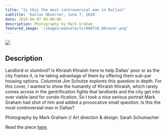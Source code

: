 ```yaml
---
title: 'Is this the most controversial man in Dallas?'
subtitle: 'Dallas Observer, June 7, 2018'
date: 2018-06-07 00:00:00
description: Photography by Mark Graham
featured_image: '/images/webselects/060718_DOcover.png'
---
```


![](/images/webselects/060718_DOcover.png)

## Description

Landlord or slumlord? Is Khraish Khraish here to help Dallas' poor or as the city frames it, is he taking advantage of them by offering them sub-par housing options. Columnist Jim Schutze explores this question in depth. For this cover, I wanted to show the humanity of Khraish Khraish, which rarely comes across in the gentrification fights that landlords and the city get into over viable land for condo-fication. So I took a nice serious portrait Mark Graham had shot of him and added a provocative small question: Is this the most controversial man in Dallas?

Photography by Mark Graham // Art direction & design: Sarah Schumacher

Read the piece [here](https://www.dallasobserver.com/news/west-dallas-landlord-may-not-be-the-one-lying-to-poor-non-english-speaking-home-buyers-10764590).